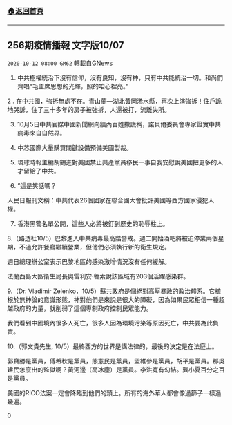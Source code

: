 ###  [:house:返回首頁](https://github.com/ourhimalayas/txt)
---

## 256期疫情播報 文字版10/07
`2020-10-12 08:00 GM62` [轉載自GNews](https://gnews.org/zh-hant/419279/)

1. 中共極權統治下沒有信仰，沒有良知，沒有神，只有中共能統治一切。和尚們齊唱“毛主席思想的光輝，照的咱心裡亮。”

2 . 在中共國，強拆無處不在。青山蘭—湖北黃岡浠水縣，再次上演強拆！住戶跪地哭訴，住了三十多年的房子被強拆，人還被打，流離失所。

3. 10月5日中共官媒中國新聞網向牆內百姓撒謊稱，諾貝爾委員會專家證實中共病毒來自自然界。

4. 中芯國際大量購買關鍵設備預備美國製裁。

5. 環球時報主編胡錫進對美國禁止共產黨員移民一事自我安慰說美國把更多的人才留給了中共。

6. ”這是笑話嗎？

人民日報刊文稱：中共代表26個國家在聯合國大會批評美國等西方國家侵犯人權。

7. 香港黑警名單公開，這些人必將被釘到歷史的恥辱柱上。

8.（路透社10/5）巴黎進入中共病毒最高階警戒。週二開始酒吧將被迫停業兩個星期，不過允許餐廳繼續營業，但他們必須執行新的衛生規定。

週日總理辦公室表示巴黎地區的感染激增情況沒有任何緩解。

法蘭西島大區衛生局長奧雷利安·魯索說該區域有203個活躍感染群。

9.（Dr. Vladimir Zelenko，10/5）蘇共政府是個絕對高壓暴政的政治體系。它植根於無神論的意識形態，神對他們是來說是很大的障礙，因為如果民眾相信一種超越政府的力量，就削弱了這個專制政府控制民眾能力。

我們看到中國境內很多人死亡，很多人因為環境污染等原因死亡，中共要為此負責。

10.（郭文貴先生, 10/5）最終西方的世界是講法律的，最後的決定是在法庭上。

郭寶勝是黨員，傅希秋是黨員，熊憲民是黨員，孟維參是黨員，胡平是黨員。那吳建民怎麼出的監獄啊？黃河邊（高冰塵）是黨員。李洪寬有勾結。龔小夏百分之百是黨員。

美國的RICO法案一定會降臨到他們的頭上。所有的海外華人都會像過篩子一樣過幾遍。

0
